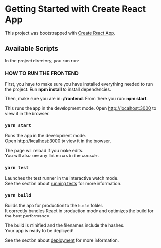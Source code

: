 # Getting Started with Create React App

This project was bootstrapped with [Create React App](https://github.com/facebook/create-react-app).

## Available Scripts

In the project directory, you can run:

### HOW TO RUN THE FRONTEND

First, you have to make sure you have installed everything needed to run the project. Run **npm install** to install dependencies.

Then, make sure you are in: **/frontend**. From there you run: **npm start**.

This runs the app in the development mode.
Open [http://localhost:3000](http://localhost:3000) to view it in the browser.

### `yarn start`

Runs the app in the development mode.\
Open [http://localhost:3000](http://localhost:3000) to view it in the browser.

The page will reload if you make edits.\
You will also see any lint errors in the console.

### `yarn test`

Launches the test runner in the interactive watch mode.\
See the section about [running tests](https://facebook.github.io/create-react-app/docs/running-tests) for more information.

### `yarn build`

Builds the app for production to the `build` folder.\
It correctly bundles React in production mode and optimizes the build for the best performance.

The build is minified and the filenames include the hashes.\
Your app is ready to be deployed!

See the section about [deployment](https://facebook.github.io/create-react-app/docs/deployment) for more information.
